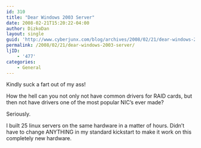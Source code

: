 ```yaml
---
id: 310
title: "Dear Windows 2003 Server"
date: 2008-02-21T15:20:22-04:00
author: DizkoDan
layout: single
guid: 'http://www.cyberjunx.com/blog/archives/2008/02/21/dear-windows-2003-server/'
permalink: /2008/02/21/dear-windows-2003-server/
ljID:
    - '477'
categories:
    - General
---
```


Kindly suck a fart out of my ass!

How the hell can you not only not have common drivers for RAID cards, but then not have drivers one of the most popular NIC’s ever made?

Seriously.

I built 25 linux servers on the same hardware in a matter of hours. Didn’t have to change ANYTHING in my standard kickstart to make it work on this completely new hardware.